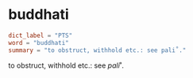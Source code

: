 # buddhati

``` toml
dict_label = "PTS"
word = "buddhati"
summary = "to obstruct, withhold etc.: see pali˚."
```

to obstruct, withhold etc.: see *pali*˚.

